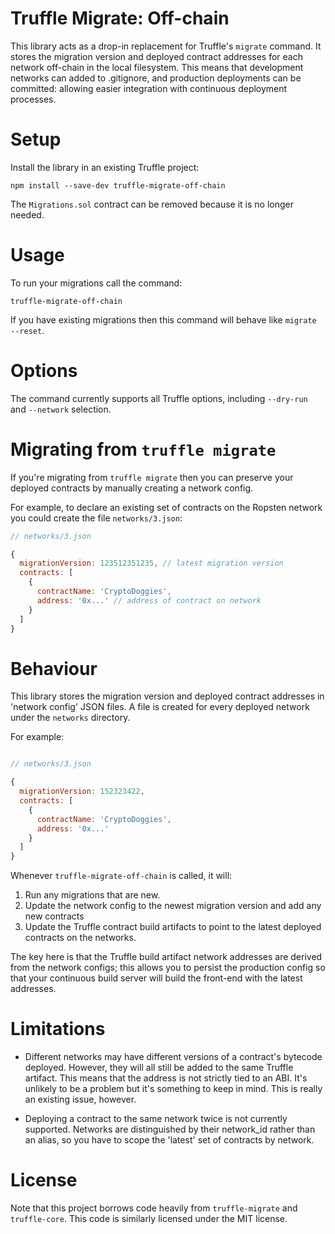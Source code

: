 # Truffle Migrate: Off-chain

This library acts as a drop-in replacement for Truffle's `migrate` command.  It stores the migration version and deployed contract addresses for each network off-chain in the local filesystem.  This means that development networks can added to .gitignore, and production deployments can be committed: allowing easier integration with continuous deployment processes.

# Setup

Install the library in an existing Truffle project:

```
npm install --save-dev truffle-migrate-off-chain
```

The `Migrations.sol` contract can be removed because it is no longer needed.

# Usage

To run your migrations call the command:

```
truffle-migrate-off-chain
```

If you have existing migrations then this command will behave like `migrate --reset`.

# Options

The command currently supports all Truffle options, including `--dry-run` and `--network` selection.

# Migrating from `truffle migrate`

If you're migrating from `truffle migrate` then you can preserve your deployed contracts by manually creating a network config.

For example, to declare an existing set of contracts on the Ropsten network you could create the file `networks/3.json`:

```javascript
// networks/3.json

{
  migrationVersion: 123512351235, // latest migration version
  contracts: [
    {
      contractName: 'CryptoDoggies',
      address: '0x...' // address of contract on network
    }
  ]
}
```

# Behaviour

This library stores the migration version and deployed contract addresses in 'network config' JSON files.  A file is created for every deployed network under the `networks` directory.

For example:

```javascript

// networks/3.json

{
  migrationVersion: 152323422,
  contracts: [
    {
      contractName: 'CryptoDoggies',
      address: '0x...'
    }
  ]
}
```

Whenever `truffle-migrate-off-chain` is called, it will:

1. Run any migrations that are new.
2. Update the network config to the newest migration version and add any new contracts
3. Update the Truffle contract build artifacts to point to the latest deployed contracts on the networks.

The key here is that the Truffle build artifact network addresses are derived from the network configs; this allows you to persist the production config so that your continuous build server will build the front-end with the latest addresses.

# Limitations

- Different networks may have different versions of a contract's bytecode deployed.  However, they will all still be added to the same Truffle artifact.  This means that the address is not strictly tied to an ABI.  It's unlikely to be a problem but it's something to keep in mind.  This is really an existing issue, however.

- Deploying a contract to the same network twice is not currently supported.  Networks are distinguished by their network_id rather than an alias, so you have to scope the 'latest' set of contracts by network.

# License

Note that this project borrows code heavily from `truffle-migrate` and `truffle-core`.  This code is similarly licensed under the MIT license.

